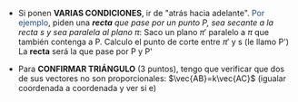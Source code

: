 
- Si ponen **VARIAS CONDICIONES**, ir de "atrás hacia adelante". <font color="#1f497d">Por ejemplo</font>, piden una ***recta** que pase por un punto P, sea secante a la recta s y sea paralela al plano $\pi$*:
		Saco un plano $\pi '$  paralelo a $\pi$ que también contenga a P.
		Calculo el punto de corte entre $\pi '$ y s (le llamo P')
		La **recta** será la que pase por P y P'

- Para **CONFIRMAR TRIÁNGULO** (3 puntos), tengo que verificar que dos de sus vectores no son proporcionales: $\vec{AB}=k\vec{AC}$ (igualar coordenada a coordenada y ver si e)